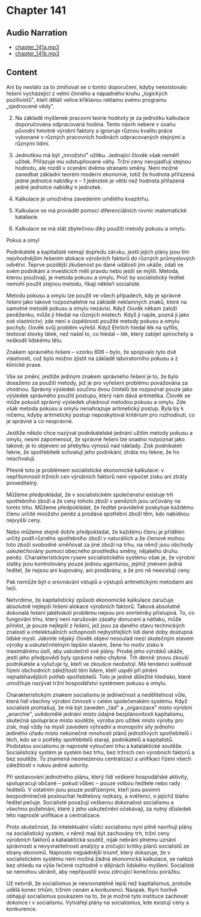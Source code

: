 # Chapter 141

## Audio Narration

- [chapter_141a.mp3](../5-audio-chunks-espeak/chapter_141a.mp3)
- [chapter_141b.mp3](../5-audio-chunks-espeak/chapter_141b.mp3)

## Content

<!-- Source: ESPEAK_AUDIO-chapter_141a-OPTIMIZED.md -->

Ani by nestálo za to zmiňovat se o tomto doporučení, kdyby neexistovalo řešení vycházející z velmi činného a nápadného kruhu „logických pozitivistů", kteří dělali velice křiklavou reklamu svému programu „sjednocené vědy".

2. Na základě myšlenek pracovní teorie hodnoty je za jednotku kalkulace doporučována odpracovaná hodina. Tento návrh nebere v úvahu původní hmotné výrobní faktory a ignoruje různou kvalitu práce vykonané v různých pracovních hodinách odpracovaných stejnými a různými lidmi.

3. Jednotkou má být „množství" užitku. Jednající člověk však neměří užitek. Přiřazuje mu odstupňované váhy. Tržní ceny nevyjadřují stejnou hodnotu, ale rozdíl v ocenění dvěma stranami směny. Není možné zanedbat základní teorém moderní ekonomie, totiž že hodnota přiřazená jedné jednotce nabídky n – 1 jednotek je větší než hodnota přiřazená jedné jednotce nabídky n jednotek.

4. Kalkulace je umožněna zavedením umělého kvazitrhu.

5. Kalkulace se má provádět pomocí diferenciálních rovnic matematické katalaxie.

6. Kalkulace se má stát zbytečnou díky použití metody pokusu a omylu.

Pokus a omyl

Podnikatelé a kapitalisté nemají dopředu záruku, jestli jejich plány jsou tím nejvhodnějším řešením alokace výrobních faktorů do různých průmyslových odvětví. Teprve pozdější zkušenost po dané události jim ukáže, zdali ve svém podnikání a investicích měli pravdu nebo jestli se mýlili. Metoda, kterou používají, je metoda pokusu a omylu. Proč by socialistický ředitel nemohl použít stejnou metodu, říkají někteří socialisté.

Metodu pokusu a omylu lze použít ve všech případech, kdy je správné řešení jako takové rozpoznatelné na základě neklamných znaků, které na samotné metodě pokusu a omylu nezávisí. Když člověk někam založí peněženku, může ji hledat na různých místech. Když ji najde, pozná ji jako své vlastnictví; zde není o úspěšnosti použité metody pokusu a omylu pochyb; člověk svůj problém vyřešil. Když Ehrlich hledal lék na syfilis, testoval stovky látek, než našel to, co hledal – lék, který zabíjel spirochety a neškodil lidskému tělu.

Znakem správného řešení – vzorku 606 – bylo, že spojovalo tyto dvě vlastnosti, což bylo možno zjistit na základě laboratorního pokusu a z klinické praxe.

Vše se změní, jestliže jediným znakem správného řešení je to, že bylo dosaženo za použití metody, jež je pro vyřešení problému považována za vhodnou. Správný výsledek součinu dvou činitelů lze rozpoznat pouze jako výsledek správného použití postupu, který nám dává aritmetika. Člověk se může pokusit správný výsledek uhádnout metodou pokusu a omylu. Zde však metoda pokusu a omylu nenahrazuje aritmetický postup. Byla by k ničemu, kdyby aritmetický postup neposkytoval kritérium pro rozhodnutí, co je správné a co nesprávné.

Jestliže někdo chce nazývat podnikatelské jednání užitím metody pokusu a omylu, nesmí zapomenout, že správné řešení lze snadno rozpoznat jako takové; je to objevení se přebytku výnosů nad náklady. Zisk podnikateli řekne, že spotřebitelé schvalují jeho podnikání; ztráta mu řekne, že ho neschvalují.

Přesně toto je problémem socialistické ekonomické kalkulace: v nepřítomnosti tržních cen výrobních faktorů není výpočet zisku ani ztráty proveditelný.

Můžeme předpokládat, že v socialistickém společenství existuje trh spotřebního zboží a že ceny tohoto zboží v penězích jsou určovány na tomto trhu. Můžeme předpokládat, že ředitel pravidelně poskytuje každému členu určité množství peněz a prodává spotřební zboží těm, kdo nabídnou nejvyšší ceny.

Nebo můžeme stejně dobře předpokládat, že každému členu je přidělen určitý podíl různého spotřebního zboží v naturáliích a že členové mohou toto zboží svobodně směňovat za jiné zboží na trhu, na němž jsou obchody uskutečňovány pomocí obecného prostředku směny, nějakého druhu peněz. Charakteristickým rysem socialistického systému však je, že výrobní statky jsou kontrolovány pouze jednou agenturou, jejímž jménem jedná ředitel, že nejsou ani kupovány, ani prodávány, a že pro ně neexistují ceny.

Pak nemůže být o srovnávání vstupů a výstupů aritmetickými metodami ani řeči.

<!-- Source: ESPEAK_AUDIO-chapter_141b-OPTIMIZED.md -->

Netvrdíme, že kapitalistický způsob ekonomické kalkulace zaručuje absolutně nejlepší řešení alokace výrobních faktorů. Taková absolutně dokonalá řešení jakéhokoli problému nejsou pro smrtelníky přístupná. To, co fungování trhu, který není narušován zásahy donucení a nátlaku, může přinést, je pouze nejlepší z řešení, jež jsou za daného stavu technických znalostí a intelektuálních schopností nejbystřejších lidí dané doby dostupná lidské mysli. Jakmile nějaký člověk objeví nesoulad mezi skutečným stavem výroby a uskutečnitelným lepším stavem, žene ho motiv zisku k maximálnímu úsilí, aby uskutečnil své plány. Prodej jeho výrobků ukáže, jestli jeho předpovědi byly správné nebo chybné. Trh denně znovu zkouší podnikatele a vylučuje ty, kteří ve zkoušce neobstojí. Má tendenci svěřovat řízení obchodních záležitostí těm lidem, kteří uspěli při plnění nejnaléhavějších potřeb spotřebitelů. Toto je jediné důležité hledisko, které umožňuje nazývat tržní hospodářství systémem pokusu a omylu.

Charakteristickým znakem socialismu je jedinečnost a nedělitelnost vůle, která řídí všechny výrobní činnosti v celém společenském systému. Když socialisté prohlašují, že má být zaveden „řád" a „organizace" místo výrobní „anarchie", uvědomělé jednání místo údajné bezplánovitosti kapitalismu, skutečná spolupráce místo soutěže, výroba pro užitek místo výroby pro zisk, mají vždy na mysli zavedení výhradní a monopolní síly jednoho jediného úřadu místo nekonečné mnohosti plánů jednotlivých spotřebitelů i těch, kdo se o potřeby spotřebitelů starají, podnikatelů a kapitalistů. Podstatou socialismu je naprosté vyloučení trhu a katalaktické soutěže. Socialistický systém je systém bez trhu, bez tržních cen výrobních faktorů a bez soutěže. To znamená neomezenou centralizaci a unifikaci řízení všech záležitostí v rukou jediné autority.

Při sestavování jednotného plánu, který řídí veškeré hospodářské aktivity, spolupracují občané – pokud vůbec – pouze volbou ředitele nebo rady ředitelů. V ostatním jsou pouze podřízenými, kteří jsou povinni bezpodmínečně poslouchat ředitelovy rozkazy, a svěřenci, o jejichž blaho ředitel pečuje. Socialisté považují veškerou dokonalost socialismu a všechno požehnání, které z jeho uskutečnění očekávají, za nutný důsledek této naprosté unifikace a centralizace.

Proto skutečnost, že intelektuální vůdci socialismu nyní pilně navrhují plány na socialistický systém, v němž mají být zachovány trh, tržní ceny výrobních faktorů a katalaktická soutěž, nijak nebrání plnému uznání správnosti a nevyvratitelnosti analýzy a zničující kritiky plánů socialistů ze strany ekonomů. Naprosto nejpádnější triumf, který dokazuje, že v socialistickém systému není možná žádná ekonomická kalkulace, se nalézá bez ohledu na výše řečené rozhodně v dějinách lidského myšlení. Socialisté se nemohou ubránit, aby nepřipustili svou zdrcující konečnou porážku.

Už netvrdí, že socialismus je nesrovnatelně lepší než kapitalismus, protože udělá konec trhům, tržním cenám a konkurenci. Naopak. Nyní horlivě obhajují socialismus poukazem na to, že je možné tyto instituce zachovat dokonce i v socialismu. Vytvářejí plány na socialismus, kde existují ceny a konkurence.

